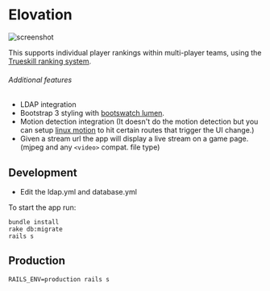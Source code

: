 Elovation
===========================

![screenshot](http://i.imgur.com/wpGWlsi.png)

This supports individual player rankings within multi-player teams, using the [Trueskill ranking system](http://research.microsoft.com/en-us/projects/trueskill/).

###### Additional features

* LDAP integration
* Bootstrap 3 styling with [bootswatch lumen](https://bootswatch.com/lumen/).
* Motion detection integration (It doesn't do the motion detection but you can setup [linux motion](http://www.lavrsen.dk/foswiki/bin/view/Motion/WebHome) to hit certain routes that trigger the UI change.)
* Given a stream url the app will display a live stream on a game page. (mjpeg and any `<video>` compat. file type)

Development
---------------------------

 * Edit the ldap.yml and database.yml 

To start the app run:

```
bundle install
rake db:migrate
rails s
```

Production
---------------------------

```
RAILS_ENV=production rails s
```

